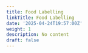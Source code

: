 ```yaml
---
title: Food Labelling
linkTitle: Food Labelling
date: '2025-04-24T19:57:00Z'
weight: 1
description: No content
draft: false
---
```



